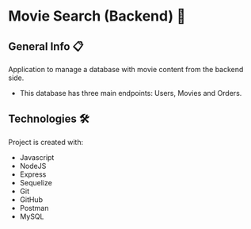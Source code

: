 # Movie Search (Backend) 🚀

## General Info 📋
Application to manage a database with movie content from the backend side.

- This database has three main endpoints: Users, Movies and Orders.

## Technologies 🛠️
Project is created with:
- Javascript
- NodeJS
- Express
- Sequelize
- Git
- GitHub
- Postman
- MySQL

